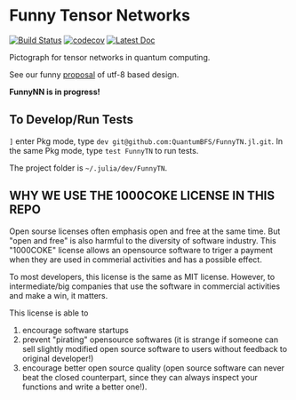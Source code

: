 # Funny Tensor Networks
[![Build Status](https://travis-ci.com/QuantumBFS/FunnyTN.jl.svg?branch=master)](https://travis-ci.com/QuantumBFS/FunnyTN.jl)
[![codecov](https://codecov.io/gh/QuantumBFS/FunnyTN.jl/branch/master/graph/badge.svg)](https://codecov.io/gh/QuantumBFS/FunnyTN.jl)
[![Latest Doc](https://img.shields.io/badge/docs-latest-blue.svg)](https://QuantumBFS.github.io/FunnyTN.jl/latest)

Pictograph for tensor networks in quantum computing.

See our funny [proposal](docs/src/dev/proposal.md) of utf-8 based design.

**FunnyNN is in progress!**

## To Develop/Run Tests
`]` enter Pkg mode, type `dev git@github.com:QuantumBFS/FunnyTN.jl.git`.
In the same Pkg mode, type `test FunnyTN` to run tests.

The project folder is `~/.julia/dev/FunnyTN`.

## WHY WE USE THE 1000COKE LICENSE IN THIS REPO
Open sourse licenses often emphasis open and free at the same time.
But "open and free" is also harmful to the diversity of software industry.
This "1000COKE" license allows an opensource software to triger a payment when they are used in commerial activities and has a possible effect.

To most developers, this license is the same as MIT license.
However, to intermediate/big companies that use the software in commercial activities and make a win, it matters.

This license is able to
1. encourage software startups
2. prevent "pirating" opensource softwares (it is strange if someone can sell slightly modified open source software to users without feedback to original developer!)
3. encourage better open source quality (open source software can never beat the closed counterpart, since they can always inspect your functions and write a better one!).
